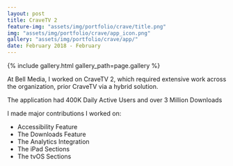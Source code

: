 ```yaml
---
layout: post
title: CraveTV 2
feature-img: "assets/img/portfolio/crave/title.png"
img: "assets/img/portfolio/crave/app_icon.png"
gallery: "assets/img/portfolio/crave/app/"
date: February 2018 - February
---
```


{% include gallery.html gallery_path=page.gallery %}

At Bell Media, I worked on CraveTV 2, which required extensive work across the organization, prior CraveTV via a hybrid solution.

The application had 400K Daily Active Users and over 3 Million Downloads

I made major contributions I worked on:

* Accessibility Feature
* The Downloads Feature
* The Analytics Integration
* The iPad Sections 
* The tvOS Sections

